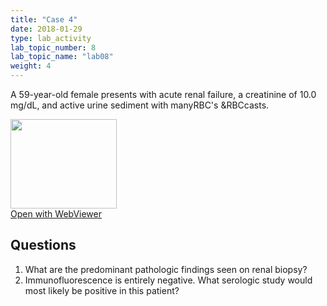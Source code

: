```yaml
---
title: "Case 4"
date: 2018-01-29
type: lab_activity
lab_topic_number: 8
lab_topic_name: "lab08"
weight: 4
---
```

<div class="entrybody">
<p>A 59-year-old female presents with acute renal failure, a creatinine of 10.0 mg/dL, and active urine sediment with many<span class="caps">RBC'</span>s &amp;<span class="caps">RBC</span>casts.<br clear="all"></p>

<div class="thumbnail"><a href="http://virtualslides.cumc.columbia.edu/Renal%20Path%2004.svs/view.apml?" target="_blank"><img alt="" src="http://pathologylab.ccnmtl.columbia.edu/assets/images/slide_renal_case4.jpg" width="170" height="143" class="mt-image-left"></a><br><a href="http://virtualslides.cumc.columbia.edu/Renal%20Path%2004.svs/view.apml?" target="_blank">Open with WebViewer</a></div>

<h2>Questions</h2>


<ol>
<li>What are the predominant pathologic findings seen on renal biopsy?</li>
<li>Immunofluorescence is entirely negative. What serologic study would most likely be positive in this patient?</li>
</ol>


						
</div>

